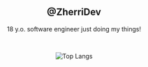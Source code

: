 <div align="center">
  <h2>@ZherriDev</h2>
  <p>18 y.o. software engineer just doing my things!</p>

  <br>

  ![Top Langs](https://github-readme-stats-six-ruddy-41.vercel.app/api/top-langs/?username=ZherriDev&layout=compact&theme=tokyonight&langs_count=2)
</div>
